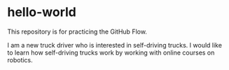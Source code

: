 # hello-world
This repository is for practicing the GitHub Flow.

I am a new truck driver who is interested in self-driving trucks.  I would like to learn how self-driving trucks work by working with online courses on robotics.  
